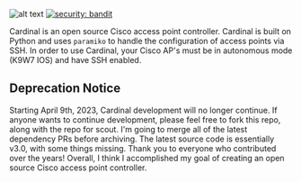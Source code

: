 ---
---

![alt text](https://raw.githubusercontent.com/cardinal-dev/Cardinal/master/webapp/cardinal/src/img/cardinalmain.png)
[![security: bandit](https://img.shields.io/badge/security-bandit-yellow.svg)](https://github.com/PyCQA/bandit)

Cardinal is an open source Cisco access point controller. Cardinal is built on Python and uses `paramiko` to handle the configuration of access points via SSH. In order to use Cardinal, your Cisco AP's must be in autonomous mode (K9W7 IOS) and have SSH enabled. 

<h2>Deprecation Notice</h2>
Starting April 9th, 2023, Cardinal development will no longer continue. If anyone wants to continue development, please feel free to fork this repo, along with the repo for scout. I'm going to merge all of the latest dependency PRs before archiving. The latest source code is essentially v3.0, with some things missing. Thank you to everyone who contributed over the years! Overall, I think I accomplished my goal of creating an open source Cisco access point controller.
